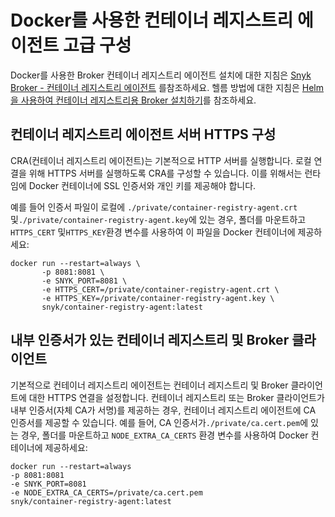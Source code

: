 # Docker를 사용한 컨테이너 레지스트리 에이전트 고급 구성

Docker를 사용한 Broker 컨테이너 레지스트리 에이전트 설치에 대한 지침은 [Snyk Broker - 컨테이너 레지스트리 에이전트](./) 를참조하세요. 헬름 방법에 대한 지침은 [Helm을 사용하여 컨테이너 레지스트리용 Broker 설치하기](install-broker-for-container-registry-agent-using-helm.md)를 참조하세요.

## 컨테이너 레지스트리 에이전트 서버 HTTPS 구성

CRA(컨테이너 레지스트리 에이전트)는 기본적으로 HTTP 서버를 실행합니다. 로컬 연결을 위해 HTTPS 서버를 실행하도록 CRA를 구성할 수 있습니다. 이를 위해서는 런타임에 Docker 컨테이너에 SSL 인증서와 개인 키를 제공해야 합니다.

예를 들어 인증서 파일이 로컬에 `./private/container-registry-agent.crt` 및`./private/container-registry-agent.key`에 있는 경우, 폴더를 마운트하고 `HTTPS_CERT` 및`HTTPS_KEY`환경 변수를 사용하여 이 파일을 Docker 컨테이너에 제공하세요:

```
docker run --restart=always \
       -p 8081:8081 \
       -e SNYK_PORT=8081 \
       -e HTTPS_CERT=/private/container-registry-agent.crt \
       -e HTTPS_KEY=/private/container-registry-agent.key \
       snyk/container-registry-agent:latest
```

## 내부 인증서가 있는 컨테이너 레지스트리 및 Broker 클라이언트

기본적으로 컨테이너 레지스트리 에이전트는 컨테이너 레지스트리 및 Broker 클라이언트에 대한 HTTPS 연결을 설정합니다. 컨테이너 레지스트리 또는 Broker 클라이언트가 내부 인증서(자체 CA가 서명)를 제공하는 경우, 컨테이너 레지스트리 에이전트에 CA 인증서를 제공할 수 있습니다. 예를 들어, CA 인증서가`./private/ca.cert.pem`에 있는 경우, 폴더를 마운트하고 `NODE_EXTRA_CA_CERTS` 환경 변수를 사용하여 Docker 컨테이너에 제공하세요:

```
docker run --restart=always
-p 8081:8081
-e SNYK_PORT=8081
-e NODE_EXTRA_CA_CERTS=/private/ca.cert.pem
snyk/container-registry-agent:latest
```
